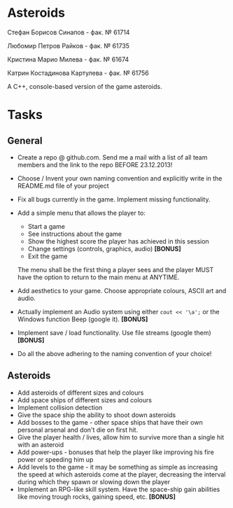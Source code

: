 Asteroids
=========


Стефан Борисов Синапов - фак. № 61714

Любомир Петров Райков - фак. № 61735

Кристина Марио Милева - фак. № 61674

Катрин Костадинова Картулева - фак. № 61756

A C++, console-based version of the game asteroids.




Tasks
======
## General

-	Create a repo @ github.com. Send me a mail with a list of all team members and the link to the repo BEFORE 23.12.2013!
-	Choose / Invent your own  naming convention and explicitly write in the README.md file of your project
-	Fix all bugs currently in the game. Implement missing functionality.
-	Add a simple menu that allows the player to:
	*	Start a game
	*	See instructions about the game
	*	Show the highest score the player has achieved in this session
	*	Change settings (controls, graphics, audio) **[BONUS]**
	*	Exit the game
	
	The menu shall be the first thing a player sees and the player MUST have the option to return to the main menu at ANYTIME.
	
-	Add aesthetics to your game. Choose appropriate colours, ASCII art and audio.
-	Actually implement an Audio system using either `cout << '\a';` or the Windows function Beep (google it). **[BONUS]**
-	Implement save / load functionality. Use file streams (google them) **[BONUS]**
-	Do all the above adhering to the naming convention of your choice!


## Asteroids

-	Add asteroids of different sizes and colours
-	Add space ships of different sizes and colours
-	Implement collision detection
-	Give the space ship the ability to shoot down asteroids
-	Add bosses to the game - other space ships that have their own personal arsenal and don't die on first hit.
-	Give the player health / lives, allow him to survive more than a single hit with an asteroid
-	Add power-ups - bonuses that help the player like improving his fire power or speeding him up
-	Add levels to the game - it may be something as simple as increasing the speed at which asteroids come at the player, decreasing the interval during which they spawn or slowing down the player
-	Implement an RPG-like skill system. Have the space-ship gain abilities like moving trough rocks, gaining speed, etc.  **[BONUS]**
